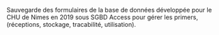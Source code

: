 Sauvegarde des formulaires de la base de données développée pour le CHU de Nimes en 2019 sous SGBD Access pour gérer les primers, (réceptions, stockage, tracabilité, utilisation).
